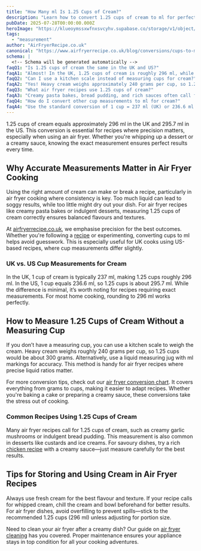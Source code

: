 ```yaml
---
title: "How Many ml Is 1.25 Cups of Cream?"
description: "Learn how to convert 1.25 cups of cream to ml for perfect baking and cooking every time. Includes UK and US conversions!"
pubDate: 2025-07-28T00:00:00.000Z
heroImage: "https://klueoymssxwfnxsvcyhv.supabase.co/storage/v1/object/public/Shmucket/how-many-ml-is-1-25-cups-of-cream.webp"
tags:
  - "measurement"
author: "AirFryerRecipe.co.uk"
canonical: "https://www.airfryerrecipe.co.uk/blog/conversions/cups-to-ml/how-many-ml-is-1-25-cups-of-cream"
schema: |
  <!-- Schema will be generated automatically -->
faqQ1: "Is 1.25 cups of cream the same in the UK and US?"
faqA1: "Almost! In the UK, 1.25 cups of cream is roughly 296 ml, while in the US, it’s about 295.7 ml. The difference is minimal, so you can safely use 296 ml for most recipes without issues."
faqQ2: "Can I use a kitchen scale instead of measuring cups for cream?"
faqA2: "Yes! Heavy cream weighs approximately 240 grams per cup, so 1.25 cups would be around 300 grams. A kitchen scale is a great alternative if you don’t have measuring cups handy."
faqQ3: "What air fryer recipes use 1.25 cups of cream?"
faqA3: "Creamy pasta bakes, bread pudding, and rich sauces often call for this measurement. Check out <a href=https://www.airfryerrecipe.co.uk/recipes>our recipes</a> for inspiration, like garlic mushrooms or indulgent desserts."
faqQ4: "How do I convert other cup measurements to ml for cream?"
faqA4: "Use the standard conversion of 1 cup = 237 ml (UK) or 236.6 ml (US). For example, 2 cups would be 474 ml. Our <a href=https://www.airfryerrecipe.co.uk/air-fryer-conversion-chart>conversion chart</a> simplifies this for all ingredients."
---
```

<p>1.25 cups of cream equals approximately 296 ml in the UK and 295.7 ml in the US. This conversion is essential for recipes where precision matters, especially when using an air fryer. Whether you're whipping up a dessert or a creamy sauce, knowing the exact measurement ensures perfect results every time.</p>  

<h2>Why Accurate Measurements Matter in Air Fryer Cooking</h2>  
<p>Using the right amount of cream can make or break a recipe, particularly in air fryer cooking where consistency is key. Too much liquid can lead to soggy results, while too little might dry out your dish. For air fryer recipes like creamy pasta bakes or indulgent desserts, measuring 1.25 cups of cream correctly ensures balanced flavours and textures.</p>  
<p>At <a href=https://www.airfryerrecipe.co.uk>airfryerrecipe.co.uk</a>, we emphasise precision for the best outcomes. Whether you're following a <a href=https://www.airfryerrecipe.co.uk/recipes>recipe</a> or experimenting, converting cups to ml helps avoid guesswork. This is especially useful for UK cooks using US-based recipes, where cup measurements differ slightly.</p>  

<h3>UK vs. US Cup Measurements for Cream</h3>  
<p>In the UK, 1 cup of cream is typically 237 ml, making 1.25 cups roughly 296 ml. In the US, 1 cup equals 236.6 ml, so 1.25 cups is about 295.7 ml. While the difference is minimal, it’s worth noting for recipes requiring exact measurements. For most home cooking, rounding to 296 ml works perfectly.</p>  

<h2>How to Measure 1.25 Cups of Cream Without a Measuring Cup</h2>  
<p>If you don’t have a measuring cup, you can use a kitchen scale to weigh the cream. Heavy cream weighs roughly 240 grams per cup, so 1.25 cups would be about 300 grams. Alternatively, use a liquid measuring jug with ml markings for accuracy. This method is handy for air fryer recipes where precise liquid ratios matter.</p>  
<p>For more conversion tips, check out our <a href=https://www.airfryerrecipe.co.uk/air-fryer-conversion-chart>air fryer conversion chart</a>. It covers everything from grams to cups, making it easier to adapt recipes. Whether you're baking a cake or preparing a creamy sauce, these conversions take the stress out of cooking.</p>  

<h3>Common Recipes Using 1.25 Cups of Cream</h3>  
<p>Many air fryer recipes call for 1.25 cups of cream, such as creamy garlic mushrooms or indulgent bread pudding. This measurement is also common in desserts like custards and ice creams. For savoury dishes, try a rich <a href=https://www.airfryerrecipe.co.uk/recipe-category/chicken>chicken recipe</a> with a creamy sauce—just measure carefully for the best results.</p>  

<h2>Tips for Storing and Using Cream in Air Fryer Recipes</h2>  
<p>Always use fresh cream for the best flavour and texture. If your recipe calls for whipped cream, chill the cream and bowl beforehand for better results. For air fryer dishes, avoid overfilling to prevent spills—stick to the recommended 1.25 cups (296 ml) unless adjusting for portion size.</p>  
<p>Need to clean your air fryer after a creamy dish? Our guide on <a href=https://www.airfryerrecipe.co.uk/air-fryer-cleaner>air fryer cleaning</a> has you covered. Proper maintenance ensures your appliance stays in top condition for all your cooking adventures.</p>
